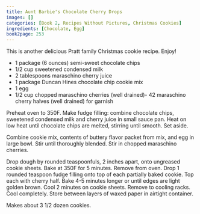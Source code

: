 ```yaml
---
title: Aunt Barbie's Chocolate Cherry Drops
images: []
categories: [Book 2, Recipes Without Pictures, Christmas Cookies]
ingredients: [Chocolate, Egg]
book2page: 253
---
```


This is another delicious Pratt family Christmas cookie recipe. Enjoy! 

- 1 package (6 ounces) semi-sweet chocolate chips
- 1/2 cup sweetened condensed milk
- 2 tablespoons maraschino cherry juice
- 1 package Duncan Hines chocolate chip cookie mix
- 1 egg
- 1/2 cup chopped maraschino cherries (well drained)- 42 maraschino cherry halves (well drained) for garnish

Preheat oven to 350F. Make fudge filling: combine chocolate chips, sweetened condensed milk and cherry juice in small sauce pan. Heat on low heat until chocolate chips are melted, stirring until smooth. Set aside. 

Combine cookie mix, contents of buttery flavor packet from mix, and egg in large bowl. Stir until thoroughly blended. Stir in chopped maraschino cherries. 

Drop dough by rounded teaspoonfuls, 2 inches apart, onto ungreased cookie sheets. Bake at 350F for 5 minutes. Remove from oven. Drop 1 rounded teaspoon fudge filling onto top of each partially baked cookie. Top each with cherry half. Bake 4-5 minutes longer or until edges are light golden brown. Cool 2 minutes on cookie sheets. Remove to cooling racks. Cool completely. Store between layers of waxed paper in airtight container. 

Makes about 3 1/2 dozen cookies.